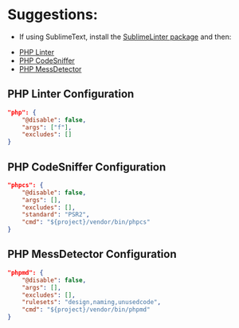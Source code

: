 # Suggestions:
- If using SublimeText, install the [SublimeLinter package](http://www.sublimelinter.com/en/latest/) and then:
 * [PHP Linter](https://github.com/SublimeLinter/SublimeLinter-php)
 * [PHP CodeSniffer](https://github.com/SublimeLinter/SublimeLinter-phpcs)
 * [PHP MessDetector](https://github.com/SublimeLinter/SublimeLinter-phpmd)

## PHP Linter Configuration
```json
"php": {
    "@disable": false,
    "args": ["f"],
    "excludes": []
}
```

## PHP CodeSniffer Configuration
```json
"phpcs": {
    "@disable": false,
    "args": [],
    "excludes": [],
    "standard": "PSR2",
    "cmd": "${project}/vendor/bin/phpcs"
}
```

## PHP MessDetector Configuration
```json
"phpmd": {
    "@disable": false,
    "args": [],
    "excludes": [],
    "rulesets": "design,naming,unusedcode",
    "cmd": "${project}/vendor/bin/phpmd"
}
```
